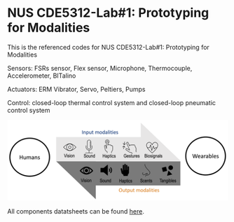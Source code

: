 # NUS CDE5312-Lab#1: Prototyping for Modalities
This is the referenced codes for NUS CDE5312-Lab#1: Prototyping for Modalities

Sensors: FSRs sensor, Flex sensor, Microphone, Thermocouple, Accelerometer, BITalino

Actuators: ERM Vibrator, Servo, Peltiers, Pumps

Control: closed-loop thermal control system and closed-loop pneumatic control system

![image](https://github.com/shaoyuca/CDE5312/blob/main/wearable_modalities.png)

All components datatsheets can be found [here](https://docs.google.com/document/d/1T77oMJvgVI08VQfLGXdjh0onz2zA9Eas/edit).
